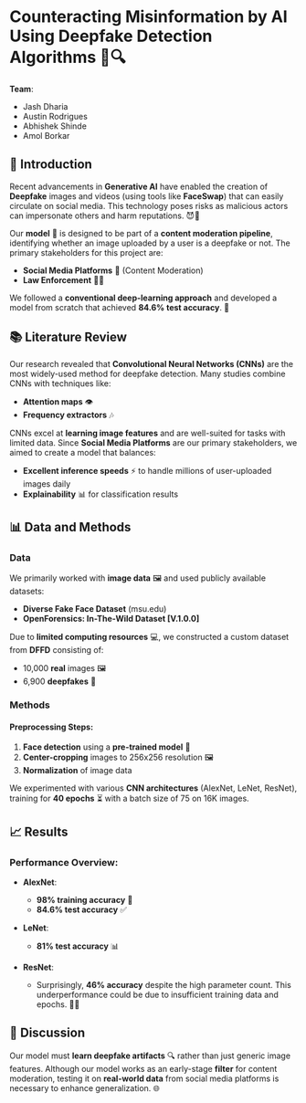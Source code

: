 # Counteracting Misinformation by AI Using Deepfake Detection Algorithms 🤖🔍

**Team**:  
- Jash Dharia  
- Austin Rodrigues  
- Abhishek Shinde  
- Amol Borkar  

## 🚀 Introduction

Recent advancements in **Generative AI** have enabled the creation of **Deepfake** images and videos (using tools like **FaceSwap**) that can easily circulate on social media. This technology poses risks as malicious actors can impersonate others and harm reputations. 😈👥

Our **model** 🧠 is designed to be part of a **content moderation pipeline**, identifying whether an image uploaded by a user is a deepfake or not. The primary stakeholders for this project are:

- **Social Media Platforms** 📱 (Content Moderation)  
- **Law Enforcement** 👮‍♂️  

We followed a **conventional deep-learning approach** and developed a model from scratch that achieved **84.6% test accuracy**. 🎯

## 📚 Literature Review

Our research revealed that **Convolutional Neural Networks (CNNs)** are the most widely-used method for deepfake detection. Many studies combine CNNs with techniques like:

- **Attention maps** 👁️  
- **Frequency extractors** 🎶

CNNs excel at **learning image features** and are well-suited for tasks with limited data. Since **Social Media Platforms** are our primary stakeholders, we aimed to create a model that balances:

- **Excellent inference speeds** ⚡ to handle millions of user-uploaded images daily
- **Explainability** 📊 for classification results

## 📊 Data and Methods

### Data
We primarily worked with **image data** 🖼️ and used publicly available datasets:

- **Diverse Fake Face Dataset** (msu.edu)  
- **OpenForensics: In-The-Wild Dataset [V.1.0.0]**  

Due to **limited computing resources** 💻, we constructed a custom dataset from **DFFD** consisting of:

- 10,000 **real** images 🖼️  
- 6,900 **deepfakes** 🔴

### Methods
#### Preprocessing Steps:
1. **Face detection** using a **pre-trained model** 👀
2. **Center-cropping** images to 256x256 resolution 🖼️  
3. **Normalization** of image data  

We experimented with various **CNN architectures** (AlexNet, LeNet, ResNet), training for **40 epochs** ⏳ with a batch size of 75 on 16K images.

## 📈 Results

### Performance Overview:
- **AlexNet**:
  - **98% training accuracy** 🎯
  - **84.6% test accuracy** ✅

- **LeNet**:
  - **81% test accuracy** 📊

- **ResNet**:
  - Surprisingly, **46% accuracy** despite the high parameter count. This underperformance could be due to insufficient training data and epochs. 🤷‍♂️

## 💬 Discussion

Our model must **learn deepfake artifacts** 🔍 rather than just generic image features. Although our model works as an early-stage **filter** for content moderation, testing it on **real-world data** from social media platforms is necessary to enhance generalization. 🌐

